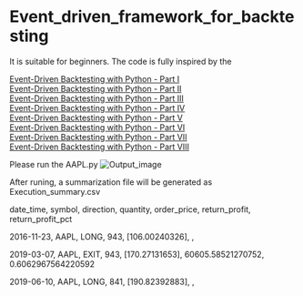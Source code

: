 # Event_driven_framework_for_backtesting
It is suitable for beginners. The code is fully inspired by the 

[Event-Driven Backtesting with Python - Part I](https://www.quantstart.com/articles/Event-Driven-Backtesting-with-Python-Part-I/)<br/>
[Event-Driven Backtesting with Python - Part II](https://www.quantstart.com/articles/Event-Driven-Backtesting-with-Python-Part-II)<br/>
[Event-Driven Backtesting with Python - Part III](https://www.quantstart.com/articles/Event-Driven-Backtesting-with-Python-Part-III)<br/>
[Event-Driven Backtesting with Python - Part IV](https://www.quantstart.com/articles/Event-Driven-Backtesting-with-Python-Part-IV)<br/>
[Event-Driven Backtesting with Python - Part V](https://www.quantstart.com/articles/Event-Driven-Backtesting-with-Python-Part-V)<br/>
[Event-Driven Backtesting with Python - Part VI](https://www.quantstart.com/articles/Event-Driven-Backtesting-with-Python-Part-VI)<br/>
[Event-Driven Backtesting with Python - Part VII](https://www.quantstart.com/articles/Event-Driven-Backtesting-with-Python-Part-VII)<br/>
[Event-Driven Backtesting with Python - Part VIII](https://www.quantstart.com/articles/Event-Driven-Backtesting-with-Python-Part-VIII)<br/>

Please run the AAPL.py 
![Output_image](https://github.com/szy1900/Event_driven_framework_for_backtesting/blob/master/Images/myplot.png)

After runing, a summarization file will be generated as Execution_summary.csv

date_time,    symbol, direction,  quantity, order_price,    return_profit,      return_profit_pct

2016-11-23,   AAPL, LONG,         943,      [106.00240326],               ,

2019-03-07,   AAPL, EXIT,         943,      [170.27131653], 60605.58521270752,   0.6062967564220592

2019-06-10,   AAPL, LONG,         841,      [190.82392883],                 ,
